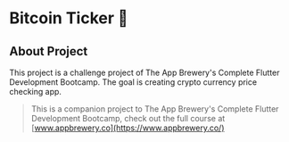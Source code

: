 # Bitcoin Ticker 🤑

## About Project
This project is a challenge project of The App Brewery's Complete Flutter Development Bootcamp. The goal is creating crypto currency price checking app.


>This is a companion project to The App Brewery's Complete Flutter Development Bootcamp, check out the full course at [www.appbrewery.co](https://www.appbrewery.co/)

